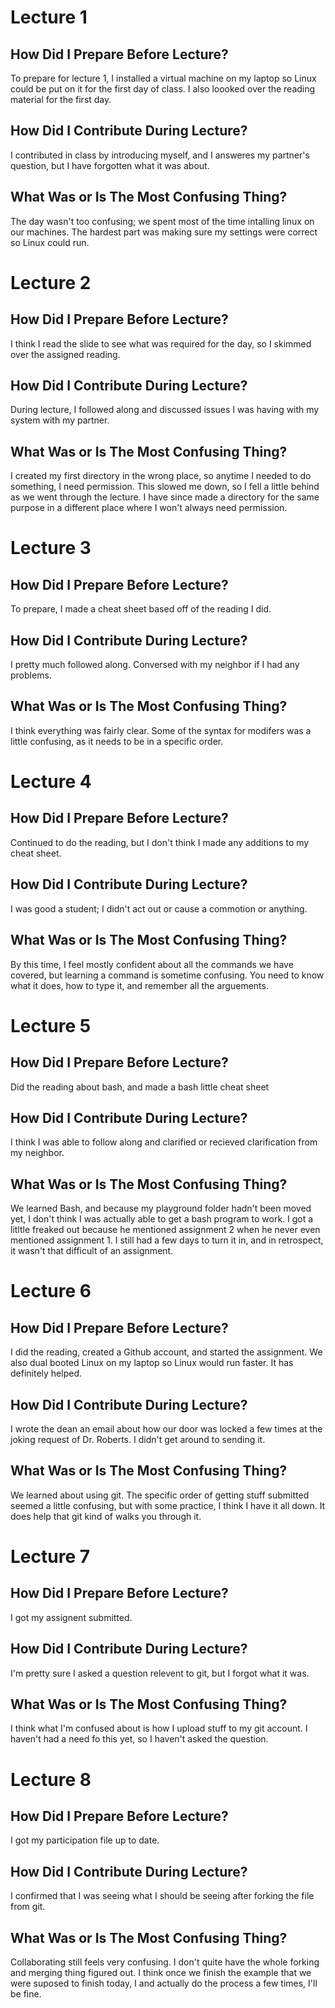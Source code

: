 # Lecture 1

## How Did I Prepare Before Lecture?

To prepare for lecture 1, I installed a virtual machine on my laptop so Linux could be put on it for the first day of class. I also loooked over the reading material for the first day.

## How Did I Contribute During Lecture?

I contributed in class by introducing myself, and I answeres my partner's question, but I have forgotten what it was about. 

## What Was or Is The Most Confusing Thing?

The day wasn't too confusing; we spent most of the time intalling linux on our machines. The hardest part was making sure my settings were correct so Linux could run.


# Lecture 2

## How Did I Prepare Before Lecture?

I think I read the slide to see what was required for the day, so I skimmed over the assigned reading. 

## How Did I Contribute During Lecture?

During lecture, I followed along and discussed issues I was having with my system with my partner.

## What Was or Is The Most Confusing Thing?

I created my first directory in the wrong place, so anytime I needed to do something, I need permission. This slowed me down, so I fell a little behind as we went through the lecture. I have since made a directory for the same purpose in a different place where I won't always need permission. 


# Lecture 3

## How Did I Prepare Before Lecture?

To prepare, I made a cheat sheet based off of the reading I did. 

## How Did I Contribute During Lecture?

I pretty much followed along. Conversed with my neighbor if I had any problems.

## What Was or Is The Most Confusing Thing?

I think everything was fairly clear. Some of the syntax for modifers was a little confusing, as it needs to be in a specific order. 


# Lecture 4

## How Did I Prepare Before Lecture?

Continued to do the reading, but I don't think I made any additions to my cheat sheet. 

## How Did I Contribute During Lecture?

I was good a student; I didn't act out or cause a commotion or anything. 

## What Was or Is The Most Confusing Thing?

By this time, I feel mostly confident about all the commands we have covered, but learning a command is sometime confusing. You need to know what it does, how to type it, and remember all the arguements.


# Lecture 5

## How Did I Prepare Before Lecture?

Did the reading about bash, and made a bash little cheat sheet

## How Did I Contribute During Lecture?

I think I was able to follow along and clarified or recieved clarification from my neighbor.

## What Was or Is The Most Confusing Thing?

We learned Bash, and because my playground folder hadn't been moved yet, I don't think I was actually able to get a bash program to work. I got a litltle freaked out because he mentioned assignment 2 when he never even mentioned assignment 1. I still had a few days to turn it in, and in retrospect, it wasn't that difficult of an assignment.


# Lecture 6

## How Did I Prepare Before Lecture?

I did the reading, created a Github account, and started the assignment. We also dual booted Linux on my laptop so Linux would run faster. It has definitely helped.

## How Did I Contribute During Lecture?

I wrote the dean an email about how our door was locked a few times at the joking request of Dr. Roberts. I didn't get around to sending it.

## What Was or Is The Most Confusing Thing?

We learned about using git. The specific order of getting stuff submitted seemed a little confusing, but with some practice, I think I have it all down. It does help that git kind of walks you through it.


# Lecture 7

## How Did I Prepare Before Lecture?

I got my assignent submitted. 

## How Did I Contribute During Lecture?

I'm pretty sure I asked a question relevent to git, but I forgot what it was.

## What Was or Is The Most Confusing Thing?

I think what I'm confused about is how I upload stuff to my git account. I haven't had a need fo this yet, so I haven't asked the question.


# Lecture 8

## How Did I Prepare Before Lecture?

I got my participation file up to date.

## How Did I Contribute During Lecture?

I confirmed that I was seeing what I should be seeing after forking the file from git.

## What Was or Is The Most Confusing Thing?

Collaborating still feels very confusing. I don't quite have the whole forking and merging thing figured out. I think once we finish the example that we were suposed to finish today, I and actually do the process a few times, I'll be fine. 

